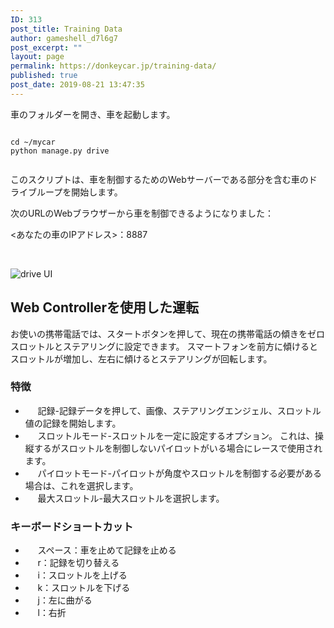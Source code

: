 ```yaml
---
ID: 313
post_title: Training Data
author: gameshell_d7l6g7
post_excerpt: ""
layout: page
permalink: https://donkeycar.jp/training-data/
published: true
post_date: 2019-08-21 13:47:35
---
```

車のフォルダーを開き、車を起動します。
<pre><code class="hljs bash"></code></pre>
<pre><code class="hljs bash"><span class="hljs-built_in">cd</span> ~/mycar
python manage.py drive</code></pre>
<pre><code class="hljs bash"></code></pre>
このスクリプトは、車を制御するためのWebサーバーである部分を含む車のドライブループを開始します。

次のURLのWebブラウザーから車を制御できるようになりました：

&lt;あなたの車のIPアドレス&gt;：8887

&nbsp;

<img src="https://donkeycar.jp/wp-content/uploads/2019/08/drive_UI.png" alt="drive UI" />
<h2>Web Controllerを使用した運転</h2>
お使いの携帯電話では、スタートボタンを押して、現在の携帯電話の傾きをゼロスロットルとステアリングに設定できます。 スマートフォンを前方に傾けるとスロットルが増加し、左右に傾けるとステアリングが回転します。
<h3>特徴</h3>
<ul>
 	<li>     記録-記録データを押して、画像、ステアリングエンジェル、スロットル値の記録を開始します。</li>
 	<li>     スロットルモード-スロットルを一定に設定するオプション。 これは、操縦するがスロットルを制御しないパイロットがいる場合にレースで使用されます。</li>
 	<li>     パイロットモード-パイロットが角度やスロットルを制御する必要がある場合は、これを選択します。</li>
 	<li>     最大スロットル-最大スロットルを選択します。</li>
</ul>
<h3>キーボードショートカット</h3>
<ul>
 	<li>     スペース：車を止めて記録を止める</li>
 	<li>     r：記録を切り替える</li>
 	<li>     i：スロットルを上げる</li>
 	<li>     k：スロットルを下げる</li>
 	<li>     j：左に曲がる</li>
 	<li>     l：右折</li>
</ul>
<pre><code class="hljs bash"></code></pre>